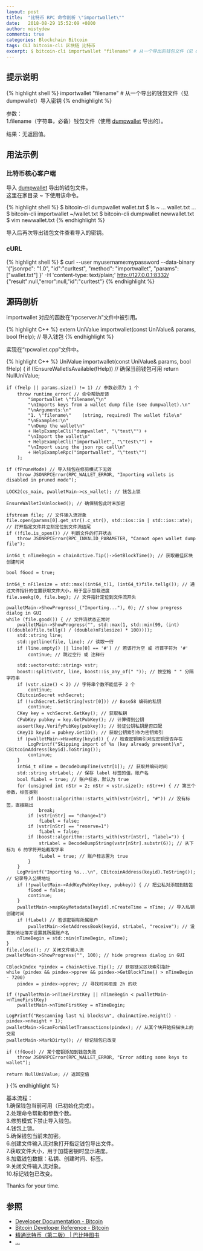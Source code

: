 ```yaml
---
layout: post
title:  "比特币 RPC 命令剖析 \"importwallet\""
date:   2018-08-29 15:52:09 +0800
author: mistydew
comments: true
categories: Blockchain Bitcoin
tags: CLI bitcoin-cli 区块链 比特币
excerpt: $ bitcoin-cli importwallet "filename" # 从一个导出的钱包文件（见 dumpwallet）导入密钥
---
```

## 提示说明

{% highlight shell %}
importwallet "filename" # 从一个导出的钱包文件（见 dumpwallet）导入密钥
{% endhighlight %}

参数：<br>
1.filename（字符串，必备）钱包文件（使用 [dumpwallet](/blog/2018/08/bitcoin-rpc-command-dumpwallet.html) 导出的）。

结果：无返回值。

## 用法示例

### 比特币核心客户端

导入 [dumpwallet](/blog/2018/08/bitcoin-rpc-command-dumpwallet.html) 导出的钱包文件。<br>
这里在家目录 ~ 下使用该命令。

{% highlight shell %}
$ bitcoin-cli dumpwallet wallet.txt
$ ls ~
... wallet.txt ...
$ bitcoin-cli importwallet ~/wallet.txt
$ bitcoin-cli dumpwallet newwallet.txt
$ vim newwallet.txt
{% endhighlight %}

导入后再次导出钱包文件查看导入的密钥。

### cURL

{% highlight shell %}
$ curl --user myusername:mypassword --data-binary '{"jsonrpc": "1.0", "id":"curltest", "method": "importwallet", "params": ["wallet.txt"] }' -H 'content-type: text/plain;' http://127.0.0.1:8332/
{"result":null,"error":null,"id":"curltest"}
{% endhighlight %}

## 源码剖析
importwallet 对应的函数在“rpcserver.h”文件中被引用。

{% highlight C++ %}
extern UniValue importwallet(const UniValue& params, bool fHelp); // 导入钱包
{% endhighlight %}

实现在“rpcwallet.cpp”文件中。

{% highlight C++ %}
UniValue importwallet(const UniValue& params, bool fHelp)
{
    if (!EnsureWalletIsAvailable(fHelp)) // 确保当前钱包可用
        return NullUniValue;
    
    if (fHelp || params.size() != 1) // 参数必须为 1 个
        throw runtime_error( // 命令帮助反馈
            "importwallet \"filename\"\n"
            "\nImports keys from a wallet dump file (see dumpwallet).\n"
            "\nArguments:\n"
            "1. \"filename\"    (string, required) The wallet file\n"
            "\nExamples:\n"
            "\nDump the wallet\n"
            + HelpExampleCli("dumpwallet", "\"test\"") +
            "\nImport the wallet\n"
            + HelpExampleCli("importwallet", "\"test\"") +
            "\nImport using the json rpc call\n"
            + HelpExampleRpc("importwallet", "\"test\"")
        );

    if (fPruneMode) // 导入钱包在修剪模式下无效
        throw JSONRPCError(RPC_WALLET_ERROR, "Importing wallets is disabled in pruned mode");

    LOCK2(cs_main, pwalletMain->cs_wallet); // 钱包上锁

    EnsureWalletIsUnlocked(); // 确保钱包此时未加密

    ifstream file; // 文件输入流对象
    file.open(params[0].get_str().c_str(), std::ios::in | std::ios::ate); // 打开指定文件并立刻定位到文件流结尾
    if (!file.is_open()) // 判断文件的打开状态
        throw JSONRPCError(RPC_INVALID_PARAMETER, "Cannot open wallet dump file");

    int64_t nTimeBegin = chainActive.Tip()->GetBlockTime(); // 获取最佳区块创建时间

    bool fGood = true;

    int64_t nFilesize = std::max((int64_t)1, (int64_t)file.tellg()); // 通过文件指针的位置获取文件大小，用于显示加载进度
    file.seekg(0, file.beg); // 文件指针定位到文件流开头

    pwalletMain->ShowProgress(_("Importing..."), 0); // show progress dialog in GUI
    while (file.good()) { // 文件流状态正常时
        pwalletMain->ShowProgress("", std::max(1, std::min(99, (int)(((double)file.tellg() / (double)nFilesize) * 100))));
        std::string line;
        std::getline(file, line); // 读取一行
        if (line.empty() || line[0] == '#') // 若该行为空 或 行首字符为 '#'
            continue; // 跳过空行 或 注释行

        std::vector<std::string> vstr;
        boost::split(vstr, line, boost::is_any_of(" ")); // 按空格 " " 分隔字符串
        if (vstr.size() < 2) // 字符串个数不能低于 2 个
            continue;
        CBitcoinSecret vchSecret;
        if (!vchSecret.SetString(vstr[0])) // Base58 编码的私钥
            continue;
        CKey key = vchSecret.GetKey(); // 获取私钥
        CPubKey pubkey = key.GetPubKey(); // 计算得到公钥
        assert(key.VerifyPubKey(pubkey)); // 验证公钥私钥是否匹配
        CKeyID keyid = pubkey.GetID(); // 获取公钥索引作为密钥索引
        if (pwalletMain->HaveKey(keyid)) { // 检查密钥索引对应密钥是否存在
            LogPrintf("Skipping import of %s (key already present)\n", CBitcoinAddress(keyid).ToString());
            continue;
        }
        int64_t nTime = DecodeDumpTime(vstr[1]); // 获取并编码时间
        std::string strLabel; // 保存 label 标签的值，账户名
        bool fLabel = true; // 账户标志，默认为 true
        for (unsigned int nStr = 2; nStr < vstr.size(); nStr++) { // 第三个参数，标签类别
            if (boost::algorithm::starts_with(vstr[nStr], "#")) // 没有标签，直接跳出
                break;
            if (vstr[nStr] == "change=1")
                fLabel = false;
            if (vstr[nStr] == "reserve=1")
                fLabel = false;
            if (boost::algorithm::starts_with(vstr[nStr], "label=")) {
                strLabel = DecodeDumpString(vstr[nStr].substr(6)); // 从下标为 6 的字符开始截取字串
                fLabel = true; // 账户标志置为 true
            }
        }
        LogPrintf("Importing %s...\n", CBitcoinAddress(keyid).ToString()); // 记录导入公钥地址
        if (!pwalletMain->AddKeyPubKey(key, pubkey)) { // 把公私对添加到钱包
            fGood = false;
            continue;
        }
        pwalletMain->mapKeyMetadata[keyid].nCreateTime = nTime; // 导入私钥创建时间
        if (fLabel) // 若该密钥有所属账户
            pwalletMain->SetAddressBook(keyid, strLabel, "receive"); // 设置到地址簿并设置其所属账户名
        nTimeBegin = std::min(nTimeBegin, nTime);
    }
    file.close(); // 关闭文件输入流
    pwalletMain->ShowProgress("", 100); // hide progress dialog in GUI

    CBlockIndex *pindex = chainActive.Tip(); // 获取链尖区块索引指针
    while (pindex && pindex->pprev && pindex->GetBlockTime() > nTimeBegin - 7200)
        pindex = pindex->pprev; // 寻找时间相差 2h 的块

    if (!pwalletMain->nTimeFirstKey || nTimeBegin < pwalletMain->nTimeFirstKey)
        pwalletMain->nTimeFirstKey = nTimeBegin;

    LogPrintf("Rescanning last %i blocks\n", chainActive.Height() - pindex->nHeight + 1);
    pwalletMain->ScanForWalletTransactions(pindex); // 从某个块开始扫描块上的交易
    pwalletMain->MarkDirty(); // 标记钱包已改变

    if (!fGood) // 某个密钥添加到钱包失败
        throw JSONRPCError(RPC_WALLET_ERROR, "Error adding some keys to wallet");

    return NullUniValue; // 返回空值
}
{% endhighlight %}

基本流程：<br>
1.确保钱包当前可用（已初始化完成）。<br>
2.处理命令帮助和参数个数。<br>
3.修剪模式下禁止导入钱包。<br>
4.钱包上锁。<br>
5.确保钱包当前未加密。<br>
6.创建文件输入流对象打开指定钱包导出文件。<br>
7.获取文件大小，用于加载密钥时显示进度。<br>
8.加载钱包数据：私钥、创建时间、标签。<br>
9.关闭文件输入流对象。<br>
10.标记钱包已改变。

Thanks for your time.

## 参照
* [Developer Documentation - Bitcoin](https://bitcoin.org/en/developer-documentation)
* [Bitcoin Developer Reference - Bitcoin](https://bitcoin.org/en/developer-reference#importwallet)
* [精通比特币（第二版） \| 巴比特图书](http://book.8btc.com/masterbitcoin2cn)
* [...](https://github.com/mistydew/blockchain)
